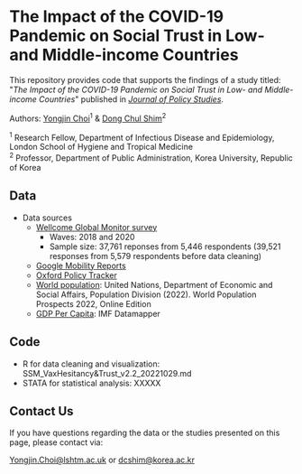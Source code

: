 # The Impact of the COVID-19 Pandemic on Social Trust in Low- and Middle-income Countries

This repository provides code that supports the findings of a study titled: "*The Impact of the COVID-19 Pandemic on Social Trust in Low- and Middle-income Countries*" published in *[Journal of Policy Studies](https://jps.scholasticahq.com/)*.

Authors: [Yongjin Choi](http://twitter.com/TheYongjinChoi)<sup>1</sup> & [Dong Chul Shim](https://pure.korea.ac.kr/en/persons/dong-chul-shim)<sup>2</sup></br>

<sup>1</sup> Research Fellow, Department of Infectious Disease and Epidemiology, London School of Hygiene and Tropical Medicine</br>
<sup>2</sup> Professor, Department of Public Administration, Korea University, Republic of Korea</br>

## Data

* Data sources
  * [Wellcome Global Monitor survey](https://wellcome.org/reports/wellcome-global-monitor-covid-19/2020)
    - Waves: 2018 and 2020
    - Sample size: 37,761 reponses from 5,446 respondents (39,521 responses from 5,579 respondents before data cleaning)
  * [Google Mobility Reports](https://www.google.com/covid19/mobility/)
  * [Oxford Policy Tracker](https://www.bsg.ox.ac.uk/research/covid-19-government-response-tracker)
  * [World population](https://ourworldindata.org/population-growth): United Nations, Department of Economic and Social Affairs, Population Division (2022). World Population Prospects 2022, Online Edition
  * [GDP Per Capita](https://www.imf.org/external/datamapper/NGDPD@WEO/OEMDC/ADVEC/WEOWORLD): IMF Datamapper

## Code

  * R for data cleaning and visualization: SSM_VaxHesitancy&Trust_v2.2_20221029.md
  * STATA for statistical analysis: XXXXX

## Contact Us

If you have questions regarding the data or the studies presented on this page, please contact via:

[Yongjin.Choi@lshtm.ac.uk](Yongjin.Choi@lshtm.ac.uk) or [dcshim@korea.ac.kr](dcshim@korea.ac.kr)
